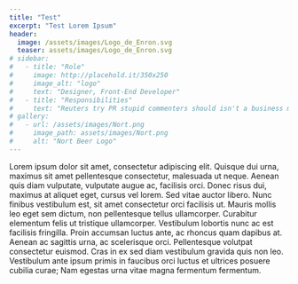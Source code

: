 ```yaml
---
title: "Test"
excerpt: "Test Lorem Ipsum"
header:
  image: /assets/images/Logo_de_Enron.svg
  teaser: assets/images/Logo_de_Enron.svg
# sidebar:
#   - title: "Role"
#     image: http://placehold.it/350x250
#     image_alt: "logo"
#     text: "Designer, Front-End Developer"
#   - title: "Responsibilities"
#     text: "Reuters try PR stupid commenters should isn't a business model"
# gallery:
#   - url: /assets/images/Nort.png
#     image_path: assets/images/Nort.png
#     alt: "Nort Beer Logo"
---
```


Lorem ipsum dolor sit amet, consectetur adipiscing elit. Quisque dui urna, maximus sit amet pellentesque consectetur, malesuada ut neque. Aenean quis diam vulputate, vulputate augue ac, facilisis orci. Donec risus dui, maximus at aliquet eget, cursus vel lorem. Sed vitae auctor libero. Nunc finibus vestibulum est, sit amet consectetur orci facilisis ut. Mauris mollis leo eget sem dictum, non pellentesque tellus ullamcorper. Curabitur elementum felis ut tristique ullamcorper. Vestibulum lobortis nunc ac est facilisis fringilla. Proin accumsan luctus ante, ac rhoncus quam dapibus at. Aenean ac sagittis urna, ac scelerisque orci. Pellentesque volutpat consectetur euismod. Cras in ex sed diam vestibulum gravida quis non leo. Vestibulum ante ipsum primis in faucibus orci luctus et ultrices posuere cubilia curae; Nam egestas urna vitae magna fermentum fermentum.